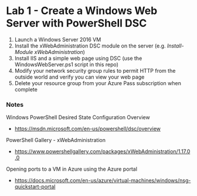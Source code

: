 # Lab 1 - Create a Windows Web Server with PowerShell DSC

1. Launch a Windows Server 2016 VM
2. Install the xWebAdministration DSC module on the server (e.g. *Install-Module xWebAdministration*)
3. Install IIS and a simple web page using DSC (use the WindowsWebServer.ps1 script in this repo)
4. Modify your network security group rules to permit HTTP from the outside world and verify you can view your web page
5. Delete your resource group from your Azure Pass subscription when complete

### Notes

Windows PowerShell Desired State Configuration Overview
* https://msdn.microsoft.com/en-us/powershell/dsc/overview

PowerShell Gallery - xWebAdministration
* https://www.powershellgallery.com/packages/xWebAdministration/1.17.0.0

Opening ports to a VM in Azure using the Azure portal
* https://docs.microsoft.com/en-us/azure/virtual-machines/windows/nsg-quickstart-portal
